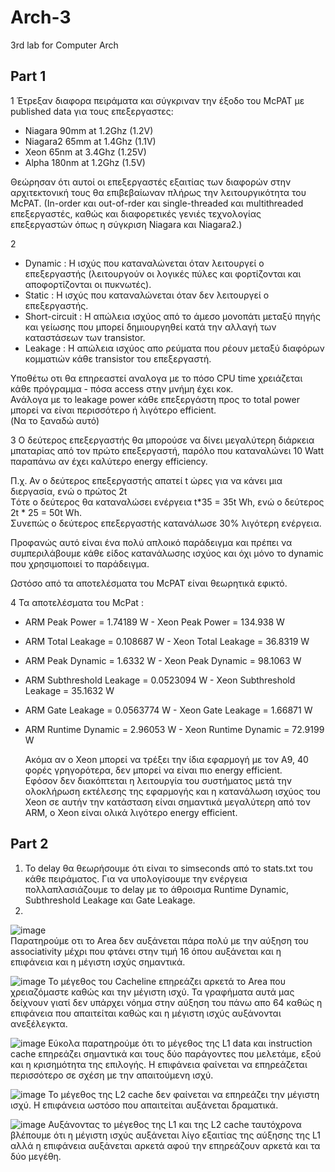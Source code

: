 # Arch-3
3rd lab for Computer Arch

## Part 1

1 Έτρεξαν διαφορα πειράματα και σύγκριναν την έξοδο του McPAT με published data για τους επεξεργαστες:
* Niagara 90mm at 1.2Ghz (1.2V)  
* Niagara2 65mm at 1.4Ghz (1.1V)  
* Xeon 65nm at 3.4Ghz (1.25V)  
* Alpha 180nm at 1.2Ghz (1.5V)  

Θεώρησαν ότι αυτοί οι επεξεργαστές εξαιτίας των διαφορών στην αρχιτεκτονική τους θα επιβεβαίωναν πλήρως την λειτουργικότητα του McPAT. (In-order και out-of-rder και single-threaded και multithreaded επεξεργαστές, καθώς και διαφορετικές γενιές τεχνολογίας επεξεργαστών όπως η σύγκριση Niagara και Niagara2.)  



2 
* Dynamic : Η ισχύς που καταναλώνεται όταν λειτουργεί ο επεξεργαστής (λειτουργούν οι λογικές πύλες και φορτίζονται και αποφορτίζονται οι πυκνωτές).
* Static :  Η ισχύς που καταναλώνεται όταν δεν λειτουργεί ο επεξεργαστής.
* Short-circuit : Η απώλεια ισχύος από το άμεσο μονοπάτι μεταξύ πηγής και γείωσης που μπορεί δημιουργηθεί κατά την αλλαγή των καταστάσεων των transistor.
* Leakage : Η απώλεια ισχύος απο ρεύματα που ρέουν μεταξύ διαφόρων κομματιών κάθε transistor του επεξεργαστή.
  
Υποθέτω οτι θα επηρεαστεί αναλογα με το πόσο CPU time χρειάζεται κάθε πρόγραμμα - πόσα access στην μνήμη έχει κοκ.  
Ανάλογα με το leakage power κάθε επεξεργάστη προς το total power μπορεί να είναι περισσότερο ή λιγότερο efficient.  
(Να το ξαναδώ αυτό)

3 Ο δεύτερος επεξεργαστής θα μπορούσε να δίνει μεγαλύτερη διάρκεια μπαταρίας από τον πρώτο επεξεργαστή, παρόλο που καταναλώνει 10 Watt παραπάνω αν έχει καλύτερο energy efficiency.  
  
Π.χ. Αν ο δεύτερος επεξεργαστής απατεί t ώρες για να κάνει μια διεργασία, ενώ ο πρώτος 2t  
Tότε ο δεύτερος θα καταναλώσει ενέργεια t*35 = 35t Wh, ενώ ο δεύτερος 2t * 25 = 50t Wh.   
Συνεπώς ο δεύτερος επεξεργαστής κατανάλωσε 30% λιγότερη ενέργεια.  
  
Προφανώς αυτό είναι ένα πολύ απλοικό παράδειγμα και πρέπει να συμπεριλάβουμε κάθε είδος κατανάλωσης ισχύος και όχι μόνο το dynamic που χρησιμοποιεί το παράδειγμα.    
  
Ωστόσο από τα αποτελέσματα του McPAT είναι θεωρητικά εφικτό.  

  
4 Τα αποτελέσματα του McPat :  
* ΑRM Peak Power = 1.74189 W - Xeon Peak Power = 134.938 W  
* ΑRM Total Leakage = 0.108687 W - Xeon Total Leakage = 36.8319 W  
* ΑRM Peak Dynamic = 1.6332 W - Xeon Peak Dynamic = 98.1063 W  
* ΑRM Subthreshold Leakage = 0.0523094 W - Xeon Subthreshold Leakage = 35.1632 W
* ΑRM Gate Leakage = 0.0563774 W - Xeon Gate Leakage = 1.66871 W
* ΑRM Runtime Dynamic = 2.96053 W - Xeon Runtime Dynamic = 72.9199 W
   
   Ακόμα αν o Xeon μπορεί να τρέξει την ίδια εφαρμογή με τον Α9, 40 φορές γρηγορότερα, δεν μπορεί να είναι πιο energy efficient.  
   Εφόσον δεν διακόπτεται η λειτουργία του συστήματος μετά την ολοκλήρωση εκτέλεσης της εφαρμογής και η κατανάλωση ισχύος του Xeon σε αυτήν την κατάσταση είναι σημαντικά μεγαλύτερη από τον ARM, ο Xeon είναι ολικά λιγότερο energy efficient.  

## Part 2

1. Το delay θα θεωρήσουμε ότι είναι το simseconds από το stats.txt του κάθε πειράματος. Για να υπολογίσουμε την ενέργεια πολλαπλασιάζουμε το delay με το άθροισμα Runtime Dynamic, Subthreshold Leakage και Gate Leakage.
2. 
  ![image](https://user-images.githubusercontent.com/49078291/150120575-cfb7deb9-5908-4c6d-bfdc-4022bf7feed8.png)  
  Παρατηρούμε οτι το Area δεν αυξάνεται πάρα πολύ με την αύξηση του associativity μέχρι που φτάνει στην τιμή 16 όπου αυξάνεται και η επιφάνεια και η μέγιστη ισχύς σημαντικά.  
  
  ![image](https://user-images.githubusercontent.com/49078291/150120599-a2048af2-fc40-46d9-9b54-9c3641fbcc02.png)
  Το μέγεθος του Cacheline επηρεάζει αρκετά το Area που χρειαζόμαστε καθώς και την μέγιστη ισχύ. Τα γραφήματα αυτά μας δείχνουν γιατί δεν υπάρχει νόημα στην αύξηση του πάνω απο 64 καθώς η επιφάνεια που απαιτείται καθώς και η μέγιστη ισχύς αυξάνονται ανεξέλεγκτα.  

  ![image](https://user-images.githubusercontent.com/49078291/150120617-1b001c7e-0e4a-4b00-8732-b1fe3d04b028.png)
  Εύκολα παρατηρούμε ότι το μέγεθος της L1 data και instruction cache επηρεάζει σημαντικά και τους δύο παράγοντες που μελετάμε, εξού και η κρισημότητα της επιλογής. Η επιφάνεια φαίνεται να επηρεάζεται περισσότερο σε σχέση με την απαιτούμενη ισχύ.  
  
  ![image](https://user-images.githubusercontent.com/49078291/150120629-845a164f-50b0-49fa-943e-43b406b20aee.png)
  Το μέγεθος της L2 cache δεν φαίνεται να επηρεάζει την μέγιστη ισχύ. Η επιφάνεια ωστόσο που απαιτείται αυξάνεται δραματικά.  
  
  ![image](https://user-images.githubusercontent.com/49078291/150120640-13b44a1d-8a95-4794-be90-88f31d70036a.png)
  Αυξάνοντας το μέγεθος της L1 και της L2 cache ταυτόχρονα βλέπουμε ότι η μέγιστη ισχύς αυξάνεται λίγο εξαιτίας της αύξησης της L1 αλλά η επιφάνεια αυξάνεται αρκετά αφού την επηρεάζουν αρκετά και τα δύο μεγέθη.
